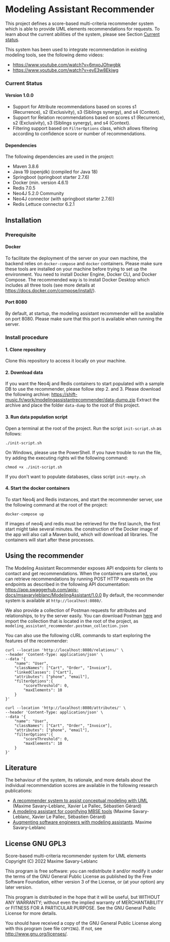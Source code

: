 # Modeling Assistant Recommender

This project defines a score-based multi-criteria recommender system which is able to provide 
UML elements recommendations for requests. To learn about the current abilities of the system, 
please see Section [Current status](#current-status).

This system has been used to integrate recommendation in existing modeling tools, see the following demo videos:
- https://www.youtube.com/watch?v=6mxoJOhwgbk
- https://www.youtube.com/watch?v=eyE3w8Ekjwg


### Current Status
#### Version 1.0.0
- Support for Attribute recommendations based on scores s1 (Recurrence), s2 (Exclusivity), 
s3 (Siblings synergy), and s4 (Context).
- Support for Relation recommendations based on scores s1 (Recurrence), s2 (Exclusivity),
    s3 (Siblings synergy), and s4 (Context).
- Filtering support based on `FilterOptions` class, which allows filtering according to 
confidence score or number of recommendations.
#### Dependencies
The following dependencies are used in the project:
- Maven 3.8.6
- Java 19 (openjdk) (compiled for Java 18)
- Springboot (springboot starter 2.7.6)
- Docker (min. version 4.6.1)
- Redis 7.0.5
- Neo4J 5.2.0 Community
- Neo4J connector (with springboot starter 2.7.6))
- Redis Lettuce connector 6.2.1


## Installation
### Prerequisite
#### Docker
To facilitate the deployment of the server on your own machine, the backend relies on `docker-compose` and `docker` 
containers. Please make sure these tools are installed on your machine before trying to set up the environment.
You need to install Docker Engine, Docker CLI, and Docker Compose. The recommended way is to install Docker Desktop 
which includes all three tools (see more details at https://docs.docker.com/compose/install/).

#### Port 8080
By default, at startup, the modeling assistant recommender will be available on port 8080. Please make sure that this port 
is available when running the server.

### Install procedure
#### 1. Clone repository
Clone this repository to access it locally on your machine.

#### 2. Download data
If you want the Neo4j and Redis containers to start populated with a sample DB to use the recommender, please follow step 2. and 3.
Please download the following archive: https://shift-music.fr/work/modelingassistantrecommender/data-dump.zip
Extract the archive and place the folder `data-dump` to the root of this project.

#### 3. Run data population script

Open a terminal at the root of the project. Run the script `init-script.sh` as follows:
```
./init-script.sh
```
On Windows, please use the PowerShell. If you have trouble to run the file, try adding the executing rights wil the following command:
```
chmod +x ./init-script.sh
```
If you don't want to populate databases, class script `init-empty.sh`
#### 4. Start the docker containers
To start Neo4j and Redis instances, and start the recommender server, use the following command at the root of the project:
```
docker-compose up
```
If images of neo4j and redis must be retrieved for the first launch, the first start might take several minutes.
the construction of the Docker image of the app will also call a Maven build, which will download all libraries.
The containers will start after these processes.


## Using the recommender
The Modeling Assistant Recommender exposes API endpoints for clients to contact and get recommendations.
When the containers are started, you can retrieve recommendations by running POST HTTP requests on the endpoints as described in the following API documentation: https://app.swaggerhub.com/apis-docs/msavaryleblanc/ModelingAssistant/1.0.0
By default, the recommender system is available at `http://localhost:8080/`.


We also provide a collection of Postman requests for attributes and relationships, to try the server easily. 
You can download Postman [here](https://www.postman.com/downloads/) and import the collection that is located in the root of the project, as `modeling_assistant_recommender.postman_collection.json`

You can also use the following cURL commands to start exploring the features of the recommender:
```
curl --location 'http://localhost:8080/relations/' \
--header 'Content-Type: application/json' \
--data '{
    "name": "User",
    "classNames": ["Cart", "Order", "Invoice"],
    "linkedClasses": ["Cart"],
    "attributes": ["phone", "email"],
    "filterOptions":{
        "scoreThreshold": 0,
        "maxElements": 10
    }
}'
```

```
curl --location 'http://localhost:8080/attributes/' \
--header 'Content-Type: application/json' \
--data '{
    "name": "User",
    "classNames": ["Cart", "Order", "Invoice"],
    "attributes": ["phone", "email"],
    "filterOptions":{
        "scoreThreshold": 0,
        "maxElements": 10
    }
}'
```

## Literature
The behaviour of the system, its rationale, and more details about the individual 
recommendation scores are available in the following research publications:
* [A recommender system to assist conceptual modeling with UML](http://dx.doi.org/10.18293/SEKE2021-039) (Maxime Savary-Leblanc, Xavier Le Pallec, Sébastien Gérard)
* [A modeling assistant for cognifying MBSE tools](http://dx.doi.org/10.1109/MODELS-C53483.2021.00097) (Maxime Savary-Leblanc, Xavier Le Pallec, Sébastien Gérard)
* [Augmenting software engineers with modeling assistants](http://dx.doi.org/10.13140/RG.2.2.18267.28967). Maxime Savary-Leblanc

## License GNU GPL3
Score-based multi-criteria recommender system for UML elements
Copyright (C) 2022  Maxime Savary-Leblanc

This program is free software: you can redistribute it and/or modify
it under the terms of the GNU General Public License as published by
the Free Software Foundation, either version 3 of the License, or
(at your option) any later version.

This program is distributed in the hope that it will be useful,
but WITHOUT ANY WARRANTY; without even the implied warranty of
MERCHANTABILITY or FITNESS FOR A PARTICULAR PURPOSE.  See the
GNU General Public License for more details.

You should have received a copy of the GNU General Public License
along with this program (see file `COPYING`). If not, see <http://www.gnu.org/licenses/>.
